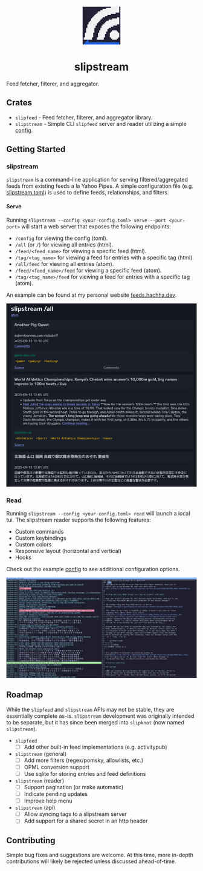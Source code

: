<p align="center">
  <a href="https://github.com/harrisonhall/slipstream" align="center">
    <img alt="slipstream" src="./crates/slipstream/src/modes/serve/web/content/favicon.png" width="100" />
  </a>
</p>
<h1 align="center">slipstream</h1>

Feed fetcher, filterer, and aggregator.

## Crates

- `slipfeed` - Feed fetcher, filterer, and aggregator library.
- `slipstream` - Simple CLI `slipfeed` server and reader utilizing a simple
  [config](examples/config/slipstream.toml).

## Getting Started

### slipstream

`slipstream` is a command-line application for serving filtered/aggregated feeds
from existing feeds a la Yahoo Pipes. A simple configuration file (e.g.
[slipstream.toml](examples/config/slipstream.toml)) is used to define feeds,
relationships, and filters.

#### Serve

Running `slipstream --config <your-config.toml> serve --port <your-port>` will
start a web server that exposes the following endpoints:

- `/config` for viewing the config (toml).
- `/all` (or `/`) for viewing all entries (html).
- `/feed/<feed_name>` for viewing a specific feed (html).
- `/tag/<tag_name>` for viewing a feed for entries with a specific tag (html).
- `/all/feed` for viewing all entries (atom).
- `/feed/<feed_name>/feed` for viewing a specific feed (atom).
- `/tag/<tag_name>/feed` for viewing a feed for entries with a specific tag
  (atom).

An example can be found at my personal website
[feeds.hachha.dev](https://feeds.hachha.dev/).

![web screenshot](./examples/media/web.png)

### Read

Running `slipstream --config <your-config.toml> read` will launch a local tui.
The slipstream reader supports the following features:

- Custom commands
- Custom keybindings
- Custom colors
- Responsive layout (horizontal and vertical)
- Hooks

Check out the example [config](./examples/config/slipreader.toml) to see
additional configuration options.

![cli screenshot](./examples/media/cli.png)

## Roadmap

While the `slipfeed` and `slipstream` APIs may not be stable, they are
essentially complete as-is. `slipstream` development was originally intended to
be separate, but it has since been merged into `slipknot` (now named
`slipstream`).

- `slipfeed`
  - [ ] Add other built-in feed implementations (e.g. activitypub)
- `slipstream` (general)
  - [ ] Add more filters (regex/pomsky, allowlists, etc.)
  - [ ] OPML conversion support
  - [ ] Use sqlite for storing entries and feed definitions
- `slipstream` (reader)
  - [ ] Support pagination (or make automatic)
  - [ ] Indicate pending updates
  - [ ] Improve help menu
- `slipstream` (api)
  - [ ] Allow syncing tags to a slipstream server
  - [ ] Add support for a shared secret in an http header

## Contributing

Simple bug fixes and suggestions are welcome. At this time, more in-depth
contributions will likely be rejected unless discussed ahead-of-time.
